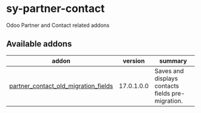 # sy-partner-contact
Odoo Partner and Contact related addons

[//]: # (addons)

Available addons
----------------
addon | version | summary
--- | --- | ---
[partner_contact_old_migration_fields](/partner_contact_old_migration_fields) | 17.0.1.0.0 | Saves and displays contacts fields pre-migration.

[//]: # (end addons)
